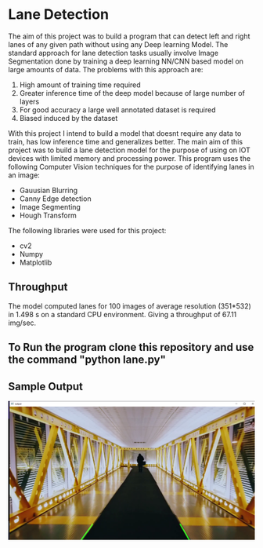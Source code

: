 # Lane Detection

The aim of this project was to build a program that can detect left and right lanes of any given path without using any Deep learning Model. 
The standard approach for lane detection tasks usually involve Image Segmentation done by training a deep learning NN/CNN based model on large amounts of data. The problems with this approach are:
1. High amount of training time required
2. Greater inference time of the deep model because of large number of layers
3. For good accuracy a large well annotated dataset is required
4. Biased induced by the dataset

With this project I intend to build a model that doesnt require any data to train, has low inference time and generalizes better.
The main aim of this project was to build a lane detection model for the purpose of using on IOT devices with limited memory and processing power.
This program uses the following Computer Vision techniques for the purpose of identifying lanes in an image:
* Gauusian Blurring
* Canny Edge detection
* Image Segmenting
* Hough Transform

The following libraries were used for this project:
* cv2
* Numpy
* Matplotlib

## Throughput
The model computed lanes for 100 images of average resolution (351*532) in 1.498 s on a standard CPU environment. Giving a throughput of 67.11 img/sec.


## To Run the program clone this repository and use the command "python lane.py"

## Sample Output
![Sample Output](output.png)